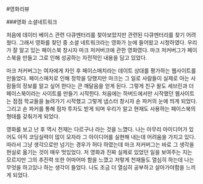 #영화리뷰

###영화 소셜네트워크

처음에 데이터 베이스 관련 다큐멘터리를 찾아보았지만 관련된 다큐멘터리를 찾기 어려웠다. 그래서 영화를 찾던 중 소셜 네트워크라는 영화가 눈에 들어왔고 시청하였다. 우리가 잘 알고 있는 페이스북 창시자 마크 저커버크에 관한 영화였다. 마크 저커버그가 페이스북을 만들고 그로 인해 성공하는 자전적인 내용을 담고 있었다.

마크 저커버그는 여자에게 차인 후 페이스매치라는 데이트 상대를 평가하는 웹사이트를 만들었다. 페이스매치로 인해 정학을 당했지만 마크는 그 일로 사람들이 실제로 아는 사람들의 정보를 알고 싶어 한다는 큰 깨달음을 얻게 된다. 그렇게 친구 왈도 세브린과 더페이스북이라는 사이트를 만들기 시작한다. 처음에는 하버드에서만 시작했던 웹사이트는 점점 학교들을 늘려가기 시작했고 그렇게 냅스터 창시자 숀 파커의 눈에 띄게 되었다. 그리고 숀 파커를 통해 점차 투자도 받게 되며 우리가 알고 현재도 사용하는 페이스북의 형태를 갖춰가게 되었다.

영화를 보고 난 후 역시 천재는 다르구나 라는 것을 느꼈다. 나는 아무리 아이디어가 있어도 아직 코딩실력이 많이 모자라 그 아이디어를 실현해 내는데 어려움을 가지고 있다. 따라서 그냥 생각으로만 넘기는 경우가 허다 하였는데 마크 저커버그는 바로 그 생각을 현실로 옮기는 것이 매우 멋있었다. 저 영화과 진짜 실제로 있었던 일을 보여주는 지는 모르지만 그의 추진력 또한 어마어마 함을 느꼈고 저렇게 천재들도 열심히 하는데 나는 무엇을 하고있나 하는 생각이 들었다. 나도 조금 더 열심히 공부하고 살아가야함을 느끼게 되었다.
